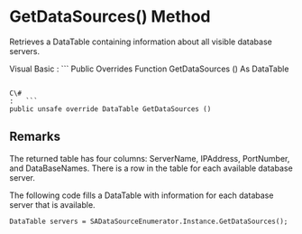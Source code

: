 <!-- loio3c1849da6c5f10149fc19627859b7d23 -->

# GetDataSources\(\) Method

Retrieves a DataTable containing information about all visible database servers.



Visual Basic
:   ```
Public Overrides Function GetDataSources () As DataTable
```

C\#
:   ```
public unsafe override DataTable GetDataSources ()
```



## Remarks

The returned table has four columns: ServerName, IPAddress, PortNumber, and DataBaseNames. There is a row in the table for each available database server.



The following code fills a DataTable with information for each database server that is available.

```
DataTable servers = SADataSourceEnumerator.Instance.GetDataSources();
```

